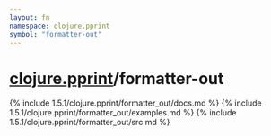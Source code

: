 ```yaml
---
layout: fn
namespace: clojure.pprint
symbol: "formatter-out"
---
```


# [clojure.pprint](../)/formatter-out

{% include 1.5.1/clojure.pprint/formatter_out/docs.md %}
{% include 1.5.1/clojure.pprint/formatter_out/examples.md %}
{% include 1.5.1/clojure.pprint/formatter_out/src.md %}

